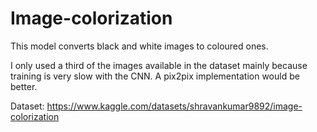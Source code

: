 # Image-colorization

This model converts black and white images to coloured ones. 

I only used a third of the images available in the dataset mainly because training is very slow with the CNN. A pix2pix implementation would be better.

Dataset: https://www.kaggle.com/datasets/shravankumar9892/image-colorization

